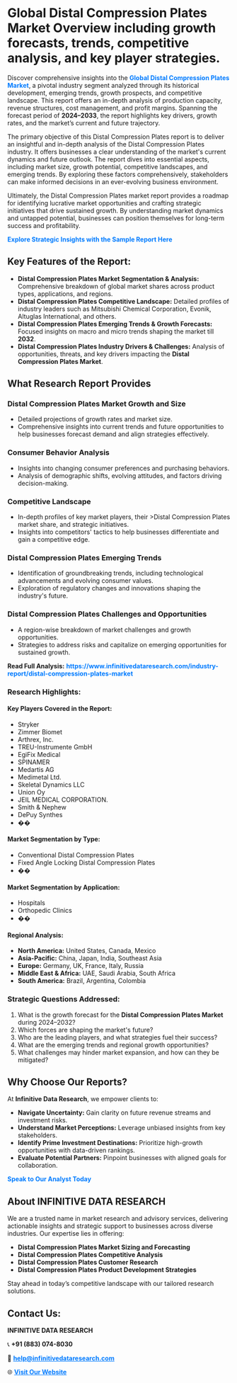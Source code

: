 <h1>Global Distal Compression Plates Market Overview including growth forecasts, trends, competitive analysis, and key player strategies.</h1>
<p>
Discover comprehensive insights into the 
<a href="https://www.infinitivedataresearch.com/industry-report/distal-compression-plates-market" rel="dofollow" style="color: #007BFF; text-decoration: none;"><strong>Global Distal Compression Plates Market</strong></a>, a pivotal industry segment analyzed through its historical development, emerging trends, growth prospects, and competitive landscape. This report offers an in-depth analysis of production capacity, revenue structures, cost management, and profit margins. Spanning the forecast period of <strong>2024–2033</strong>, the report highlights key drivers, growth rates, and the market’s current and future trajectory.
</p>
<p>
The primary objective of this Distal Compression Plates report is to deliver an insightful and in-depth analysis of the Distal Compression Plates industry. It offers businesses a clear understanding of the market's current dynamics and future outlook. The report dives into essential aspects, including market size, growth potential, competitive landscapes, and emerging trends. By exploring these factors comprehensively, stakeholders can make informed decisions in an ever-evolving business environment.
</p>
<p>
Ultimately, the Distal Compression Plates market report provides a roadmap for identifying lucrative market opportunities and crafting strategic initiatives that drive sustained growth. By understanding market dynamics and untapped potential, businesses can position themselves for long-term success and profitability.
</p>
<p>
<a href="https://www.infinitivedataresearch.com/request-sample/reportId=109002" style="color: #007BFF; text-decoration: none;"><strong>Explore Strategic Insights with the Sample Report Here</strong></a>
</p>

<h2>Key Features of the Report:</h2>
<ul>
<li><strong>Distal Compression Plates Market Segmentation & Analysis:</strong> Comprehensive breakdown of global market shares across product types, applications, and regions.</li>
<li><strong>Distal Compression Plates Competitive Landscape:</strong> Detailed profiles of industry leaders such as Mitsubishi Chemical Corporation, Evonik, Altuglas International, and others.</li>
<li><strong>Distal Compression Plates Emerging Trends & Growth Forecasts:</strong> Focused insights on macro and micro trends shaping the market till <strong>2032</strong>.</li>
<li><strong>Distal Compression Plates Industry Drivers & Challenges:</strong> Analysis of opportunities, threats, and key drivers impacting the <strong>Distal Compression Plates Market</strong>.</li>
</ul>

<h2>What Research Report Provides</h2>
<h3>Distal Compression Plates Market Growth and Size</h3>
<ul>
<li>Detailed projections of growth rates and market size.</li>
<li>Comprehensive insights into current trends and future opportunities to help businesses forecast demand and align strategies effectively.</li>
</ul>

<h3>Consumer Behavior Analysis</h3>
<ul>
<li>Insights into changing consumer preferences and purchasing behaviors.</li>
<li>Analysis of demographic shifts, evolving attitudes, and factors driving decision-making.</li>
</ul>

<h3>Competitive Landscape</h3>
<ul>
<li>In-depth profiles of key market players, their >Distal Compression Plates market share, and strategic initiatives.</li>
<li>Insights into competitors' tactics to help businesses differentiate and gain a competitive edge.</li>
</ul>

<h3>Distal Compression Plates Emerging Trends</h3>
<ul>
<li>Identification of groundbreaking trends, including technological advancements and evolving consumer values.</li>
<li>Exploration of regulatory changes and innovations shaping the industry's future.</li>
</ul>

<h3>Distal Compression Plates Challenges and Opportunities</h3>
<ul>
<li>A region-wise breakdown of market challenges and growth opportunities.</li>
<li>Strategies to address risks and capitalize on emerging opportunities for sustained growth.</li>
</ul>
<p><strong>Read Full Analysis:</strong> <a href="https://www.infinitivedataresearch.com/industry-report/distal-compression-plates-market" rel="dofollow" style="color: #007BFF; text-decoration: none;"><strong>https://www.infinitivedataresearch.com/industry-report/distal-compression-plates-market</strong></a></p>
<h3>Research Highlights:</h3>
<h4>Key Players Covered in the Report:</h4>
<ul><li>Stryker</li><li>Zimmer Biomet</li><li>Arthrex, Inc.</li><li>TREU-Instrumente GmbH</li><li>EgiFix Medical</li><li>SPINAMER</li><li>Medartis AG</li><li>Medimetal Ltd.</li><li>Skeletal Dynamics LLC</li><li>Union Oy</li><li>JEIL MEDICAL CORPORATION.</li><li>Smith &amp; Nephew</li><li>DePuy Synthes</li><li>��</li></ul>
<h4>Market Segmentation by Type:</h4>
<ul><li>Conventional Distal Compression Plates</li><li>Fixed Angle Locking Distal Compression Plates</li><li>��</li></ul>
<h4>Market Segmentation by Application:</h4>
<ul><li>Hospitals</li><li>Orthopedic Clinics</li><li>��</li></ul>

<h4>Regional Analysis:</h4>
<ul>
<li><strong>North America:</strong> United States, Canada, Mexico</li>
<li><strong>Asia-Pacific:</strong> China, Japan, India, Southeast Asia</li>
<li><strong>Europe:</strong> Germany, UK, France, Italy, Russia</li>
<li><strong>Middle East & Africa:</strong> UAE, Saudi Arabia, South Africa</li>
<li><strong>South America:</strong> Brazil, Argentina, Colombia</li>
</ul>

<h3>Strategic Questions Addressed:</h3>
<ol>
<li>What is the growth forecast for the <strong>Distal Compression Plates Market</strong> during 2024–2032?</li>
<li>Which forces are shaping the market's future?</li>
<li>Who are the leading players, and what strategies fuel their success?</li>
<li>What are the emerging trends and regional growth opportunities?</li>
<li>What challenges may hinder market expansion, and how can they be mitigated?</li>
</ol>

<h2>Why Choose Our Reports?</h2>
<p>At <strong>Infinitive Data Research</strong>, we empower clients to:</p>
<ul>
<li><strong>Navigate Uncertainty:</strong> Gain clarity on future revenue streams and investment risks.</li>
<li><strong>Understand Market Perceptions:</strong> Leverage unbiased insights from key stakeholders.</li>
<li><strong>Identify Prime Investment Destinations:</strong> Prioritize high-growth opportunities with data-driven rankings.</li>
<li><strong>Evaluate Potential Partners:</strong> Pinpoint businesses with aligned goals for collaboration.</li>
</ul>
<p><a href="https://www.infinitivedataresearch.com/industry-report/distal-compression-plates-market" rel="dofollow" style="color: #007BFF; text-decoration: none;"><strong>Speak to Our Analyst Today</strong></a></p>

<h2>About INFINITIVE DATA RESEARCH</h2>
<p>We are a trusted name in market research and advisory services, delivering actionable insights and strategic support to businesses across diverse industries. Our expertise lies in offering:</p>
<ul>
<li><strong>Distal Compression Plates Market Sizing and Forecasting</strong></li>
<li><strong>Distal Compression Plates Competitive Analysis</strong></li>
<li><strong>Distal Compression Plates Customer Research</strong></li>
<li><strong>Distal Compression Plates Product Development Strategies</strong></li>
</ul>
<p>Stay ahead in today’s competitive landscape with our tailored research solutions.</p>

<h2>Contact Us:</h2>
<p><strong>INFINITIVE DATA RESEARCH</strong></p>
<p>📞 <strong>+91 (883) 074-8030</strong></p>
<p>📧 <strong><a href="mailto:help@infinitivedataresearch.com" style="color: #007BFF;">help@infinitivedataresearch.com</a></strong></p>
<p>🌐 <strong><a href="https://www.infinitivedataresearch.com" rel="dofollow" style="color: #007BFF;">Visit Our Website</a></strong></p>